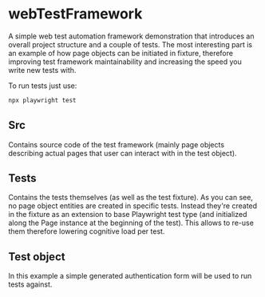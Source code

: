# webTestFramework

A simple web test automation framework demonstration that introduces an overall project structure and a couple of tests.
The most interesting part is an example of how page objects can be initiated in fixture, therefore improving test framework maintainability and increasing the speed you write new tests with.

To run tests just use:

```bash
npx playwright test
```

## Src

Contains source code of the test framework (mainly page objects describing actual pages that user can interact with in the test object). 

## Tests

Contains the tests themselves (as well as the test fixture).
As you can see, no page object entities are created in specific tests. Instead they're created in the fixture as an extension to base Playwright test type (and initialized along the Page instance at the beginning of the test).
This allows to re-use them therefore lowering cognitive load per test.

## Test object

In this example a simple generated authentication form will be used to run tests against.